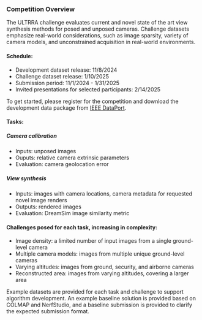 <h3>Competition Overview</h3>
<p>The ULTRRA challenge evaluates current and novel state of the art view synthesis methods for posed and unposed cameras. Challenge datasets emphasize real-world considerations, such as image sparsity, variety of camera models, and unconstrained acquisition in real-world environments.</p>
<h4>Schedule:</h4>
<ul>
	<li>Development dataset release: 11/8/2024</li>
	<li>Challenge dataset release: 1/10/2025</li>
	<li>Submission period: 11/1/2024 - 1/31/2025</li>
	<li>Invited presentations for selected participants: 2/14/2025</li>
</ul>
<p>To get started, please register for the competition and download the development data package from <a href="https://ieee-dataport.org/competitions/ultrra-challenge-2025">IEEE DataPort</a>.</p>
<h4>Tasks:</h4>
	<h5>Camera calibration</h5>
	<ul>
	<li>Inputs: unposed images</li>
	<li>Ouputs: relative camera extrinsic parameters</li>
	<li>Evaluation: camera geolocation error</li>
</ul>
	<h5>View synthesis</h5>
	<ul>
	<li>Inputs: images with camera locations, camera metadata for requested novel image renders</li>
	<li>Outputs: rendered images</li>
	<li>Evaluation: DreamSim image similarity metric</li>
</ul>
<h4>Challenges posed for each task, increasing in complexity:</h4>
<ul>
	<li>Image density: a limited number of input images from a single ground-level camera</li>
	<li>Multiple camera models: images from multiple unique ground-level cameras</li>
	<li>Varying altitudes: images from ground, security, and airborne cameras</li>
	<li>Reconstructed area: images from varying altitudes, covering a larger area</li>
</ul>
<p>Example datasets are provided for each task and challenge to support algorithm development. An example baseline solution is provided based on COLMAP and NerfStudio, and a baseline submission is provided to clarify the expected submission format.</p>